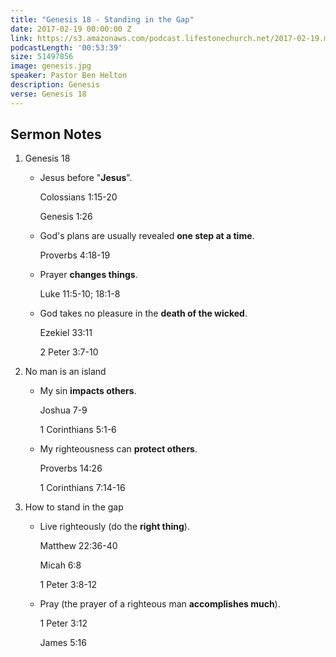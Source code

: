 ```yaml
---
title: "Genesis 18 - Standing in the Gap"
date: 2017-02-19 00:00:00 Z
link: https://s3.amazonaws.com/podcast.lifestonechurch.net/2017-02-19.mp3
podcastLength: '00:53:39'
size: 51497856
image: genesis.jpg
speaker: Pastor Ben Helton
description: Genesis
verse: Genesis 18
---
```


## Sermon Notes

1. Genesis 18

    - Jesus before "**Jesus**".

        Colossians 1:15-20

        Genesis 1:26

    - God's plans are usually revealed **one step at a time**.

        Proverbs 4:18-19

    - Prayer **changes things**.

        Luke 11:5-10; 18:1-8

    - God takes no pleasure in the **death of the wicked**.

        Ezekiel 33:11

        2 Peter 3:7-10

2. No man is an island

    - My sin **impacts others**.

        Joshua 7-9

        1 Corinthians 5:1-6

    - My righteousness can **protect others**.

        Proverbs 14:26

        1 Corinthians 7:14-16

3. How to stand in the gap

    - Live righteously (do the **right thing**).

        Matthew 22:36-40

        Micah 6:8

        1 Peter 3:8-12

    - Pray (the prayer of a righteous man **accomplishes much**).

        1 Peter 3:12

        James 5:16

